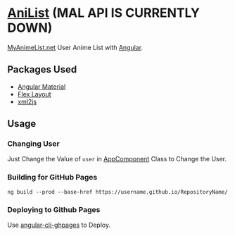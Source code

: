 # [AniList](https://fr0st1n.github.io/AniList/) (MAL API IS CURRENTLY DOWN)
[MyAnimeList.net](https://myanimelist.net/) User Anime List with [Angular](https://angular.io/).

## Packages Used

* [Angular Material](https://material.angular.io/)
* [Flex Layout](https://github.com/angular/flex-layout)
* [xml2js](https://github.com/Leonidas-from-XIV/node-xml2js)

## Usage

### Changing User

Just Change the Value of `user` in [AppComponent](https://github.com/FR0ST1N/AniList/blob/master/src/app/app.component.ts) Class to Change the User.

### Building for GitHub Pages
```
ng build --prod --base-href https://username.github.io/RepositoryName/
```

### Deploying to Github Pages

Use [angular-cli-ghpages](https://github.com/angular-buch/angular-cli-ghpages) to Deploy.
